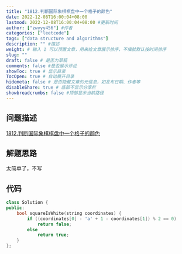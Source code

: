 ```yaml
---
title: "1812.判断国际象棋棋盘中一个格子的颜色"
date: 2022-12-08T16:00:04+08:00
lastmod: 2022-12-08T16:00:04+08:00 #更新时间
author: ["zwyyy456"] #作者
categories: ["leetcode"]
tags: ["data structure and algorithms"]
description: "" #描述
weight: # 输入 1 可以顶置文章，用来给文章展示排序，不填就默认按时间排序
slug: ""
draft: false # 是否为草稿
comments: false #是否展示评论
showToc: true # 显示目录
TocOpen: true # 自动展开目录
hidemeta: false # 是否隐藏文章的元信息，如发布日期、作者等
disableShare: true # 底部不显示分享栏
showbreadcrumbs: false #顶部显示当前路径
---
```

## 问题描述
[1812.判断国际象棋棋盘中一个格子的颜色](https://leetcode.cn/problems/determine-color-of-a-chessboard-square/)

## 解题思路
太简单了，不写

## 代码
```cpp
class Solution {
public:
    bool squareIsWhite(string coordinates) {
        if ((coordinates[0] - 'a' + 1 - coordinates[1]) % 2 == 0)
            return false;
        else
            return true;
    }
};
```

